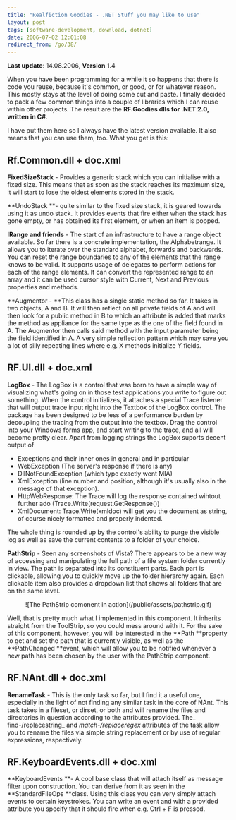 ```yaml
---
title: "Realfiction Goodies - .NET Stuff you may like to use"
layout: post
tags: [software-development, download, dotnet]
date: 2006-07-02 12:01:08
redirect_from: /go/38/
---
```


**Last update**: 14.08.2006, **Version** 1.4 

When you have been programming for a while it so happens that there is code you reuse, because it&#39;s common, or good, or for whatever reason. This mostly stays at the level of doing some cut and paste. I finally decided to pack a few common things into a couple of libraries which I can reuse within other projects. The result are the **RF.Goodies dlls for .NET 2.0, written in C#**. 

I have put them here so I always have the latest version available. It also means that you can use them, too. What you get is this:

## Rf.Common.dll + doc.xml

**FixedSizeStack** - Provides a generic stack which you can initialise with a fixed size. This means that as soon as the stack reaches its maximum size, it will start to lose the oldest elements stored in the stack. 

**UndoStack **- quite similar to the fixed size stack, it is geared towards using it as undo stack. It provides events that fire either when the stack has gone empty, or has obtained its first element, or when an item is popped. 

**IRange and friends** - The start of an infrastructure to have a range object available. So far there is a concrete implementation, the Alphabetrange. It allows you to iterate over the standard alphabet, forwards and backwards. You can reset the range boundaries to any of the elements that the range knows to be valid. It supports usage of delegates to perform actions for each of the range elements. It can convert the represented range to an array and it can be used cursor style with Current, Next and Previous properties and methods.

**Augmentor - **This class has a single static method so far. It takes in two objects, A and B. It will then reflect on all private fields of A and will then look for a public method in B to which an attribute is added that marks the method as appliance for the same type as the one of the field found in A. The Augmentor then calls said method with the input parameter being the field identified in A. A very simple reflection pattern which may save you a lot of silly repeating lines where e.g. X methods initialize Y fields.

## RF.UI.dll + doc.xml

**LogBox** - The LogBox is a control that was born to have a simple way of visualizing what&#39;s going on in those test applications you write to figure out something. When the control initializes, it attaches a special Trace listener that will output trace input right into the Textbox of the LogBox control. The package has been designed to be less of a performance burden by decoupling the tracing from the output into the textbox. Drag the control into your Windows forms app, and start writing to the trace, and all will become pretty clear. Apart from logging strings the LogBox suports decent output of 

*   Exceptions and their inner ones in general and in particular
*   WebException (The server&#39;s response if there is any)
*   DllNotFoundException (which type exactly went MIA)
*   XmlException (line number and position, although it&#39;s usually also in the message of that exception).
*   HttpWebResponse: The Trace will log the response contained wihtout further ado (Trace.Write(request.GetResponse())
*   XmlDocument: Trace.Write(xmldoc) will get you the document as string, of course nicely formatted and properly indented.

The whole thing is rounded up by the control&#39;s ability to purge the visible log as well as save the current contents to a folder of your choice.

**PathStrip** - Seen any screenshots of Vista? There appears to be a new way of accessing and manipulating the full path of a file system folder currently in view. The path is separated into its constituent parts. Each part is clickable, allowing you to quickly move up the folder hierarchy again. Each clickable item also provides a dropdown list that shows all folders that are on the same level. 
<div style="text-align: center">![The PathStrip comonent in action](/public/assets/pathstrip.gif)</div>

Well, that is pretty much what I implemented in this component. It inherits straight from the ToolStrip, so you could mess around with it. For the sake of this component, however, you will be interested in the **Path **property to get and set the path that is currently visible, as well as the **PathChanged **event, which will allow you to be notified whenever a new path has been chosen by the user with the PathStrip component. 

## RF.NAnt.dll + doc.xml

**RenameTask** - This is the only task so far, but I find it a useful one, especially in the light of not finding any similar task in the core of NAnt. This task takes in a fileset, or dirset, or both and will rename the files and directories in question according to the attributes provided. The_ find-/replacestring_ and _match-/replaceregex_ attributes of the task allow you to rename the files via simple string replacement or by use of regular expressions, respectively.

## RF.KeyboardEvents.dll + doc.xml

**KeyboardEvents **- A cool base class that will attach itself as message filter upon construction. You can derive from it as seen in the **StandardFileOps **class. Using this class you can very simply attach events to certain keystrokes. You can write an event and with a provided attribute you specify that it should fire when e.g. Ctrl + F is pressed.
 